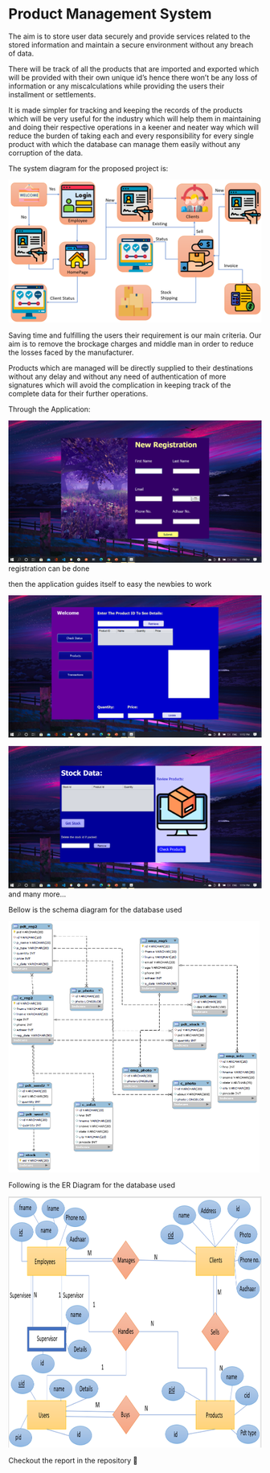 # Product Management System
The aim is to store user data securely and provide services related to the stored information and maintain a secure environment without any breach of data.

There will be track of all the products that are imported and exported which will be provided with their own unique id’s hence there won’t be any loss of information
or any miscalculations while providing the users their installment or settlements.

It is made simpler for tracking and keeping the records of the products which will be very useful for the industry which will help them in maintaining and doing their
respective operations in a keener and neater way which will reduce the burden of taking each and every responsibility for every single product with which the database
can manage them easily without any corruption of the data.

The system diagram for the proposed project is:

![system](https://github.com/manishgowdans2/Product_Management/blob/master/readme_images/system.png)

Saving time and fulfilling the users their requirement is our main criteria. Our aim is to remove the brockage charges and middle man in order to reduce the losses
faced by the manufacturer. 

Products which are managed will be directly supplied to their destinations without any delay and without any need of authentication of more signatures which will
avoid the complication in keeping track of the complete data for their further operations.

Through the Application:

![register](https://github.com/manishgowdans2/Product_Management/blob/master/readme_images/img.png) registration can be done

then the application guides itself to easy the newbies to work

![main](https://github.com/manishgowdans2/Product_Management/blob/master/readme_images/img1.png)

![stock](https://github.com/manishgowdans2/Product_Management/blob/master/readme_images/img3.png) and many more...

Bellow is the schema diagram for the database used

<img src="https://github.com/manishgowdans2/Product_Management/blob/master/readme_images/schema.png" width="500" height="500">

Following is the ER Diagram for the database used

<img src="https://github.com/manishgowdans2/Product_Management/blob/master/readme_images/er.png" width="800" height="500">

Checkout the report in the repository 📃
